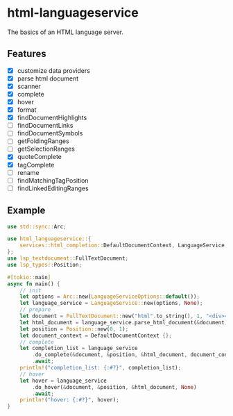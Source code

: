 # html-languageservice

The basics of an HTML language server.

## Features

- [x] customize data providers
- [x] parse html document
- [x] scanner
- [x] complete
- [x] hover
- [x] format
- [x] findDocumentHighlights
- [ ] findDocumentLinks
- [ ] findDocumentSymbols
- [ ] getFoldingRanges
- [ ] getSelectionRanges
- [x] quoteComplete
- [x] tagComplete
- [ ] rename
- [ ] findMatchingTagPosition
- [ ] findLinkedEditingRanges

## Example

```rust
use std::sync::Arc;

use html_languageservice::{
    services::html_completion::DefaultDocumentContext, LanguageService, LanguageServiceOptions,
};
use lsp_textdocument::FullTextDocument;
use lsp_types::Position;

#[tokio::main]
async fn main() {
    // init
    let options = Arc::new(LanguageServiceOptions::default());
    let language_service = LanguageService::new(options, None);
    // prepare
    let document = FullTextDocument::new("html".to_string(), 1, "<div></div>".to_string());
    let html_document = language_service.parse_html_document(&document).await;
    let position = Position::new(0, 1);
    let document_context = DefaultDocumentContext {};
    // complete
    let completion_list = language_service
        .do_complete(&document, &position, &html_document, document_context, None)
        .await;
    println!("completion_list: {:#?}", completion_list);
    // hover
    let hover = language_service
        .do_hover(&document, &position, &html_document, None)
        .await;
    println!("hover: {:#?}", hover);
}
```
